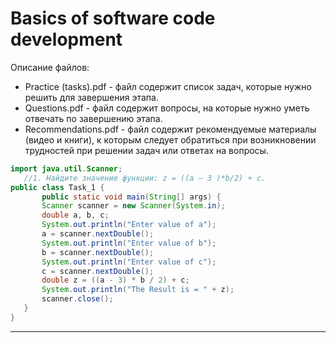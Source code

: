 # Basics of software code development

Описание файлов:

 - Practice (tasks).pdf - файл содержит список задач, которые нужно решить для завершения этапа.
 - Questions.pdf - файл содержит вопросы, на которые нужно уметь отвечать по завершению этапа.
 - Recommendations.pdf - файл содержит рекомендуемые материалы (видео и книги), к которым следует обратиться при возникновении трудностей при решении задач или ответах на вопросы.
 
 ```java
 import java.util.Scanner;
    //1. Найдите значение функции: z = ((a – 3 )*b/2) + c.
 public class Task_1 {
        public static void main(String[] args) {
        Scanner scanner = new Scanner(System.in);
        double a, b, c;
        System.out.println("Enter value of a");
        a = scanner.nextDouble();
        System.out.println("Enter value of b");
        b = scanner.nextDouble();
        System.out.println("Enter value of c");
        c = scanner.nextDouble();
        double z = ((a - 3) * b / 2) + c;
        System.out.println("The Result is = " + z);
        scanner.close();
    }
}
```
___________________________________________________________________________________________________________________


